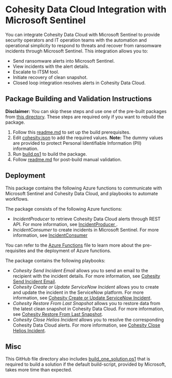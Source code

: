 # Cohesity Data Cloud Integration with Microsoft Sentinel
You can integrate Cohesity Data Cloud with Microsoft Sentinel to provide security operators and IT operation teams with the automation and operational simplicity to respond to threats and recover from ransomware incidents through Microsoft Sentinel. This integration allows you to:
 
* Send ransomware alerts into Microsoft Sentinel.
* View incidents with the alert details.
* Escalate to ITSM tool.
* Initiate recovery of clean snapshot.
* Closed loop integration resolves alerts in Cohesity Data Cloud.

## Package Building and Validation Instructions
__Disclaimer:__ You can skip these steps and use one of the pre-built packages from [this directory](https://github.com/cohesity/Azure-Sentinel/tree/CohesitySecurity.internal/Solutions/CohesitySecurity/Package). These steps are required only if you want to rebuild the package.
1. Follow this [readme.md](https://github.com/cohesity/Azure-Sentinel/blob/CohesitySecurity.internal/Solutions/README.md) to set up the build prerequisites.
2. Edit [cohesity.json](https://github.com/cohesity/Azure-Sentinel/blob/CohesitySecurity.internal/Solutions/CohesitySecurity/cohesity.json) to add the required values. __Note:__ The dummy values are provided to protect Personal Identifiable Information (PII) information.
3. Run [build.ps1](https://github.com/cohesity/Azure-Sentinel/blob/CohesitySecurity.internal/Solutions/CohesitySecurity/build.ps1) to build the package.
4. Follow [readme.md](https://github.com/cohesity/Azure-Sentinel/blob/CohesitySecurity.internal/Solutions/README.md) for post-build manual validation.

## Deployment
This package contains the following Azure functions to communicate with Microsoft Sentinel and Cohesity Data Cloud, and playbooks to automate workflows.

The package consists of the following Azure functions:
* _IncidentProducer_ to retrieve Cohesity Data Cloud alerts through REST API. For more information, see [IncidentProducer ](https://github.com/cohesity/Azure-Sentinel/blob/CohesitySecurity.internal/Solutions/CohesitySecurity/Data%20Connectors/Helios2Sentinel/IncidentProducer/readme.md).
* _IncidentConsumer_ to create incidents in Microsoft Sentinel. For more information, see [IncidentConsumer ](https://github.com/cohesity/Azure-Sentinel/blob/CohesitySecurity.internal/Solutions/CohesitySecurity/Data%20Connectors/Helios2Sentinel/IncidentConsumer/readme.md)

You can refer to the [Azure Functions](https://github.com/cohesity/Azure-Sentinel/tree/CohesitySecurity.internal/Solutions/CohesitySecurity/Data%20Connectors/Helios2Sentinel#readme) file to learn more about the pre-requisites and the deployment of Azure functions.

The package contains the following playbooks:

* *Cohesity Send Incident Email* allows you to send an email to the recipient with the incident details. For more information, see [Cohesity Send Incident Email](https://github.com/cohesity/Azure-Sentinel/tree/CohesitySecurity.internal/Solutions/CohesitySecurity/Playbooks/Cohesity_Send_Incident_Email#readme.md).
* *Cohesity Create or Update ServiceNow Incident* allows you to create and update the incident in the ServiceNow platform. For more information, see [Cohesity Create or Update ServiceNow Incident](https://github.com/cohesity/Azure-Sentinel/tree/CohesitySecurity.internal/Solutions/CohesitySecurity/Playbooks/Cohesity_CreateOrUpdate_ServiceNow_Incident#readme.md).
* *Cohesity Restore From Last Snapshot* allows you to restore data from the latest clean snapshot in Cohesity Data Cloud. For more information, see [Cohesity Restore From Last Snapshot](https://github.com/cohesity/Azure-Sentinel/tree/CohesitySecurity.internal/Solutions/CohesitySecurity/Playbooks/Cohesity_Restore_From_Last_Snapshot#readme.md).
* *Cohesity Close Helios Incident* allows you to resolve the corresponding Cohesity Data Cloud alerts. For more information, see [Cohesity Close Helios Incident](https://github.com/cohesity/Azure-Sentinel/tree/CohesitySecurity.internal/Solutions/CohesitySecurity/Playbooks/Cohesity_Close_Helios_Incident).

## Misc
This GitHub file directory also includes [build_one_solution.ps1](https://github.com/cohesity/Azure-Sentinel/blob/CohesitySecurity.internal/Solutions/CohesitySecurity/build_one_solution.ps1) that is required to build a solution if the default build-script, provided by Microsoft, takes more time than expected.
